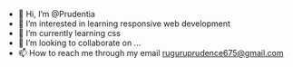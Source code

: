 - 👋 Hi, I’m @Prudentia
- 👀 I’m interested in learning responsive web development
- 🌱 I’m currently learning css
- 💞️ I’m looking to collaborate on ...
- 📫 How to reach me through my email ruguruprudence675@gmail.com

<!---
Prudentia/Prudentia is a ✨ special ✨ repository because its `README.md` (this file) appears on your GitHub profile.
You can click the Preview link to take a look at your changes.
--->
